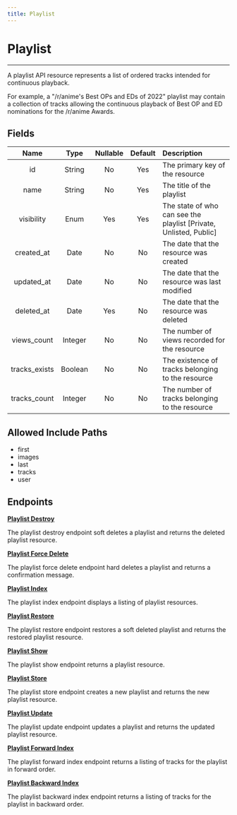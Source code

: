 ```yaml
---
title: Playlist
---
```


# Playlist

---

A playlist API resource represents a list of ordered tracks intended for continuous playback.

For example, a "/r/anime's Best OPs and EDs of 2022" playlist may contain a collection of tracks allowing the continuous playback of Best OP and ED nominations for the /r/anime Awards.

## Fields

|    Name       |  Type   | Nullable | Default | Description                                                       |
| :-----------: | :-----: | :------: | :-----: | :---------------------------------------------------------------- |
| id            | String  | No       | Yes     | The primary key of the resource                                   |
| name          | String  | No       | Yes     | The title of the playlist                                         |
| visibility    | Enum    | Yes      | Yes     | The state of who can see the playlist [Private, Unlisted, Public] |
| created_at    | Date    | No       | No      | The date that the resource was created                            |
| updated_at    | Date    | No       | No      | The date that the resource was last modified                      |
| deleted_at    | Date    | Yes      | No      | The date that the resource was deleted                            |
| views_count   | Integer | No       | No      | The number of views recorded for the resource                     |
| tracks_exists | Boolean | No       | No      | The existence of tracks belonging to the resource                 |
| tracks_count  | Integer | No       | No      | The number of tracks belonging to the resource                    |

## Allowed Include Paths

* first
* images
* last
* tracks
* user

## Endpoints

**[Playlist Destroy](/list/playlist/destroy/)**

The playlist destroy endpoint soft deletes a playlist and returns the deleted playlist resource.

**[Playlist Force Delete](/list/playlist/forceDelete/)**

The playlist force delete endpoint hard deletes a playlist and returns a confirmation message.

**[Playlist Index](/list/playlist/index/)**

The playlist index endpoint displays a listing of playlist resources.

**[Playlist Restore](/list/playlist/restore/)**

The playlist restore endpoint restores a soft deleted playlist and returns the restored playlist resource.

**[Playlist Show](/list/playlist/show/)**

The playlist show endpoint returns a playlist resource.

**[Playlist Store](/list/playlist/store/)**

The playlist store endpoint creates a new playlist and returns the new playlist resource.

**[Playlist Update](/list/playlist/update/)**

The playlist update endpoint updates a playlist and returns the updated playlist resource.

**[Playlist Forward Index](/list/playlist/forward/)**

The playlist forward index endpoint returns a listing of tracks for the playlist in forward order.

**[Playlist Backward Index](/list/playlist/backward/)**

The playlist backward index endpoint returns a listing of tracks for the playlist in backward order.